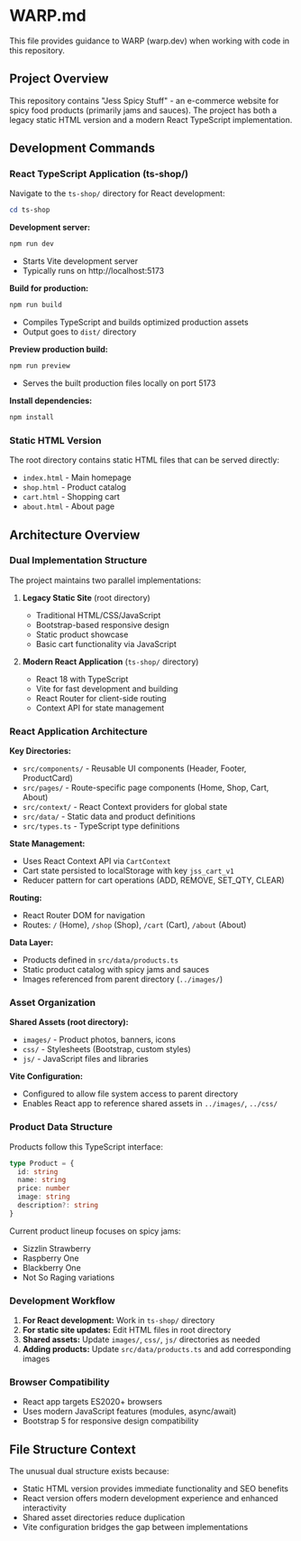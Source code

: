 # WARP.md

This file provides guidance to WARP (warp.dev) when working with code in this repository.

## Project Overview

This repository contains "Jess Spicy Stuff" - an e-commerce website for spicy food products (primarily jams and sauces). The project has both a legacy static HTML version and a modern React TypeScript implementation.

## Development Commands

### React TypeScript Application (ts-shop/)

Navigate to the `ts-shop/` directory for React development:

```powershell
cd ts-shop
```

**Development server:**
```powershell
npm run dev
```
- Starts Vite development server
- Typically runs on http://localhost:5173

**Build for production:**
```powershell
npm run build
```
- Compiles TypeScript and builds optimized production assets
- Output goes to `dist/` directory

**Preview production build:**
```powershell
npm run preview
```
- Serves the built production files locally on port 5173

**Install dependencies:**
```powershell
npm install
```

### Static HTML Version

The root directory contains static HTML files that can be served directly:
- `index.html` - Main homepage
- `shop.html` - Product catalog
- `cart.html` - Shopping cart
- `about.html` - About page

## Architecture Overview

### Dual Implementation Structure

The project maintains two parallel implementations:

1. **Legacy Static Site** (root directory)
   - Traditional HTML/CSS/JavaScript
   - Bootstrap-based responsive design
   - Static product showcase
   - Basic cart functionality via JavaScript

2. **Modern React Application** (`ts-shop/` directory)
   - React 18 with TypeScript
   - Vite for fast development and building
   - React Router for client-side routing
   - Context API for state management

### React Application Architecture

**Key Directories:**
- `src/components/` - Reusable UI components (Header, Footer, ProductCard)
- `src/pages/` - Route-specific page components (Home, Shop, Cart, About)
- `src/context/` - React Context providers for global state
- `src/data/` - Static data and product definitions
- `src/types.ts` - TypeScript type definitions

**State Management:**
- Uses React Context API via `CartContext` 
- Cart state persisted to localStorage with key `jss_cart_v1`
- Reducer pattern for cart operations (ADD, REMOVE, SET_QTY, CLEAR)

**Routing:**
- React Router DOM for navigation
- Routes: `/` (Home), `/shop` (Shop), `/cart` (Cart), `/about` (About)

**Data Layer:**
- Products defined in `src/data/products.ts`
- Static product catalog with spicy jams and sauces
- Images referenced from parent directory (`../images/`)

### Asset Organization

**Shared Assets (root directory):**
- `images/` - Product photos, banners, icons
- `css/` - Stylesheets (Bootstrap, custom styles)
- `js/` - JavaScript files and libraries

**Vite Configuration:**
- Configured to allow file system access to parent directory
- Enables React app to reference shared assets in `../images/`, `../css/`

### Product Data Structure

Products follow this TypeScript interface:
```typescript
type Product = {
  id: string
  name: string
  price: number
  image: string
  description?: string
}
```

Current product lineup focuses on spicy jams:
- Sizzlin Strawberry
- Raspberry One  
- Blackberry One
- Not So Raging variations

### Development Workflow

1. **For React development:** Work in `ts-shop/` directory
2. **For static site updates:** Edit HTML files in root directory
3. **Shared assets:** Update `images/`, `css/`, `js/` directories as needed
4. **Adding products:** Update `src/data/products.ts` and add corresponding images

### Browser Compatibility

- React app targets ES2020+ browsers
- Uses modern JavaScript features (modules, async/await)
- Bootstrap 5 for responsive design compatibility

## File Structure Context

The unusual dual structure exists because:
- Static HTML version provides immediate functionality and SEO benefits
- React version offers modern development experience and enhanced interactivity  
- Shared asset directories reduce duplication
- Vite configuration bridges the gap between implementations